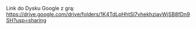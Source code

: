 Link do Dysku Google z grą: https://drive.google.com/drive/folders/1K4TdLpHhtSl7vhekhziavWjSB8fDn9SH?usp=sharing


